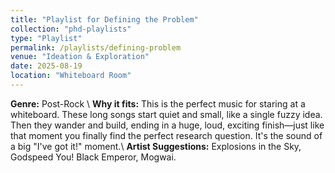 ```yaml
---
title: "Playlist for Defining the Problem"
collection: "phd-playlists"
type: "Playlist"
permalink: /playlists/defining-problem
venue: "Ideation & Exploration"
date: 2025-08-19
location: "Whiteboard Room"
---
```


**Genre:** Post-Rock \\
**Why it fits:** This is the perfect music for staring at a whiteboard. These long songs start quiet and small, like a single fuzzy idea. Then they wander and build, ending in a huge, loud, exciting finish—just like that moment you finally find the perfect research question. It's the sound of a big "I've got it!" moment.\\
**Artist Suggestions:** Explosions in the Sky, Godspeed You! Black Emperor, Mogwai.